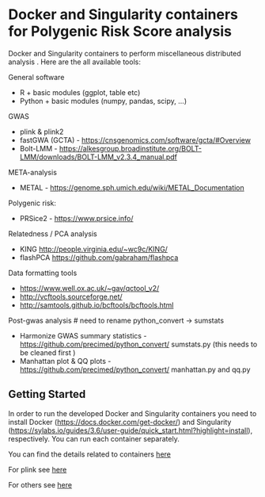 # Docker and Singularity containers for Polygenic Risk Score analysis

Docker and Singularity containers to perform miscellaneous distributed analysis . Here are the all available tools:

General software
- R + basic modules (ggplot, table  etc)
- Python  + basic modules  (numpy, pandas, scipy, ...)

GWAS
- plink & plink2 
- fastGWA (GCTA) - https://cnsgenomics.com/software/gcta/#Overview
- Bolt-LMM - https://alkesgroup.broadinstitute.org/BOLT-LMM/downloads/BOLT-LMM_v2.3.4_manual.pdf


META-analysis
- METAL - https://genome.sph.umich.edu/wiki/METAL_Documentation

Polygenic risk:
- PRSice2 - https://www.prsice.info/

Relatedness / PCA analysis
- KING http://people.virginia.edu/~wc9c/KING/
- flashPCA https://github.com/gabraham/flashpca

Data formatting tools
- https://www.well.ox.ac.uk/~gav/qctool_v2/
- http://vcftools.sourceforge.net/
- http://samtools.github.io/bcftools/bcftools.html

Post-gwas analysis   # need to rename python_convert -> sumstats
- Harmonize GWAS summary statistics  - https://github.com/precimed/python_convert/ sumstats.py  (this needs to be cleaned first )
- Manhattan plot & QQ plots - https://github.com/precimed/python_convert/ manhattan.py and qq.py




## Getting Started

In order to run the developed Docker and Singularity containers you need to install Docker (https://docs.docker.com/get-docker/) and Singularity (https://sylabs.io/guides/3.6/user-guide/quick_start.html?highlight=install),  respectively. You can run each container separately. 

You can find the details related to containers [here](docs/intro.md#section)
 
For plink see [here](docs/plink.md#section)

For others see [here](docs/others.md#section)

